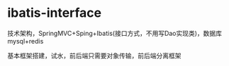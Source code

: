 # ibatis-interface
技术架构，SpringMVC+Sping+Ibatis(接口方式，不用写Dao实现类)，数据库mysql+redis

基本框架搭建，试水，前后端只需要对象传输，前后端分离框架


